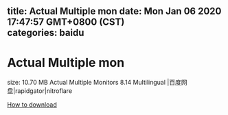 
title: Actual Multiple mon
date: Mon Jan 06 2020 17:47:57 GMT+0800 (CST)    
categories: baidu
---

# Actual Multiple mon
size: 10.70 MB
 Actual Multiple Monitors 8.14 Multilingual |百度网盘|rapidgator|nitroflare
 

[How to download](https://bpcam.bemobtrk.com/go/2ceec3aa-1ca2-46d6-b9ff-aaa5c184517c?jno=3033)